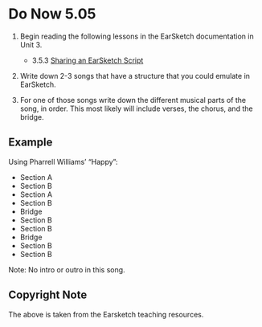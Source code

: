 # Do Now 5.05

1. Begin reading the following lessons in the EarSketch documentation in Unit 3.

    * 3.5.3 [Sharing an EarSketch Script](https://earsketch.gatech.edu/earsketch2/#?curriculum=3-5-3)

2. Write down 2-3 songs that have a structure that you could emulate in EarSketch.
3. For one of those songs write down the different musical parts of the song, in order. This most likely will include verses, the chorus, and the bridge.

## Example

Using Pharrell Williams’ “Happy”:

* Section A
* Section B
* Section A
* Section B
* Bridge
* Section B
* Section B
* Bridge
* Section B
* Section B

Note: No intro or outro in this song.

## Copyright Note

The above is taken from the Earsketch teaching resources.
